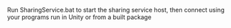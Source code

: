 Run SharingService.bat to start the sharing service host,
then connect using your programs run in Unity or from a built package
